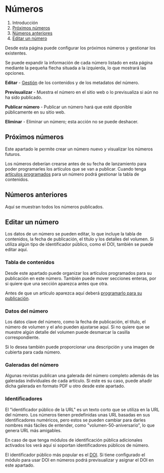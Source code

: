 # Números

1. Introducción
2. [Próximos números](issue-management.md#future-issues)
3. [Números anteriores](issue-management.md#back-issues)
4. [Editar un número](issue-management.md#edit-issue)

Desde esta página puede configurar los próximos números y gestionar los existentes.

Se puede expandir la información de cada número listado en esta página mediante la pequeña flecha situada a la izquierda, lo que mostrará las opciones.

**Editar** - [Gestión](issue-management.md#edit-issue) de los contenidos y de los metadatos del número.

**Previsualizar** - Muestra el número en el sitio web o lo previsualiza si aún no ha sido publicado.

**Publicar número** - Publicar un número hará que esté diponible públicamente en su sitio web.

**Eliminar** - Eliminar un número; esta acción no se puede deshacer.

## <a name="future-issues"></a>Próximos números

Este apartado le permite crear un número nuevo y visualizar los números futuros.

Los números deberían crearse antes de su fecha de lanzamiento para poder programarles los artículos que se van a publicar. Cuando tenga [artículos programados](editorial-workflow/production.md#publish) para un número podrá gestionar la tabla de contenidos.

## <a name="back-issues"></a>Números anteriores

Aquí se muestran todos los números publicados.

## <a name="edit-issue"></a>Editar un número

Los datos de un número se pueden editar, lo que incluye la tabla de contenidos, la fecha de publicación, el título y los detalles del volumen. Si utiliza algún tipo de identificador público, como el DOI, también se puede editar aquí.

### <a name="edit-issue-toc"></a>Tabla de contenidos

Desde este apartado puede organizar los artículos programados para su publicación en este número. También puede mover secciones enteras, por si quiere que una sección aparezca antes que otra.

Antes de que un artículo aparezca aquí deberá [programarlo para su publicación](editorial-workflow/production.md#publish).

### <a name="edit-issue-data"></a>Datos del número

Los datos clave del número, como la fecha de publicación, el título, el número de volumen y el año pueden ajustarse aquí. Si no quiere que se muestre algún detalle del volumen puede desmarcar la casilla correspondiente.

Si lo desea también puede proporcionar una descripción y una imagen de cubierta para cada número.

### <a name="edit-issue-galley"></a>Galeradas del número

Algunas revistas publican una galerada del número completo además de las galeradas individuales de cada artículo. Si este es su caso, puede añadir dicha galerada en formato PDF u otro desde este apartado.

### <a name="edit-issue-identifiers"></a>Identificadores

El "identificador público de la URL" es un texto corto que se utiliza en la URL del número. Los números tienen predefinidas unas URL basadas en sus identificadores numéricos, pero estos se pueden cambiar para darles nombres más fáciles de entender, como "volumen-50-aniversario", lo que genera URL más amigables.

En caso de que tenga módulos de identificación pública adicionales activados los verá aquí si soportan identificadores públicos de número.

El identificador público más popular es el [DOI](https://www.doi.org/). Si tiene configurado el módulo para usar DOI en números podrá previsualizar y asignar el DOI en este apartado.
